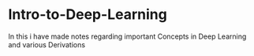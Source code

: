 # Intro-to-Deep-Learning
In this i have made notes regarding important Concepts in Deep Learning and various Derivations
